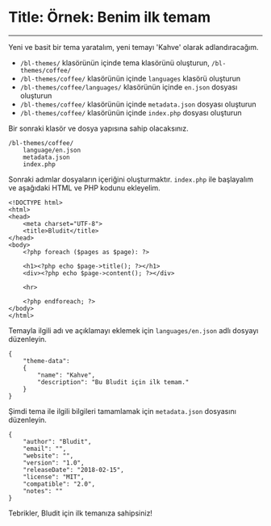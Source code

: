 # Title: Örnek: Benim ilk temam
<!-- Position: 2 -->
---
Yeni ve basit bir tema yaratalım, yeni temayı 'Kahve' olarak adlandıracağım.

- `/bl-themes/` klasörünün içinde tema klasörünü oluşturun, `/bl-themes/coffee/`
- `/bl-themes/coffee/` klasörünün içinde `languages` klasörü oluşturun
- `/bl-themes/coffee/languages/` klasörünün içinde `en.json` dosyası oluşturun
- `/bl-themes/coffee/` klasörünün içinde `metadata.json` dosyası oluşturun
- `/bl-themes/coffee/` klasörünün içinde `index.php` dosyası oluşturun

Bir sonraki klasör ve dosya yapısına sahip olacaksınız.

```
/bl-themes/coffee/
	language/en.json
	metadata.json
	index.php
```

Sonraki adımlar dosyaların içeriğini oluşturmaktır. `index.php` ile başlayalım ve aşağıdaki HTML ve PHP kodunu ekleyelim.

```
<!DOCTYPE html>
<html>
<head>
	<meta charset="UTF-8">
	<title>Bludit</title>
</head>
<body>
	<?php foreach ($pages as $page): ?>

	<h1><?php echo $page->title(); ?></h1>
	<div><?php echo $page->content(); ?></div>

	<hr>

	<?php endforeach; ?>
</body>
</html>
```

Temayla ilgili adı ve açıklamayı eklemek için `languages/en.json` adlı dosyayı düzenleyin.

```
{
	"theme-data":
	{
		"name": "Kahve",
		"description": "Bu Bludit için ilk temam."
	}
}
```

Şimdi tema ile ilgili bilgileri tamamlamak için `metadata.json` dosyasını düzenleyin.

```
{
	"author": "Bludit",
	"email": "",
	"website": "",
	"version": "1.0",
	"releaseDate": "2018-02-15",
	"license": "MIT",
	"compatible": "2.0",
	"notes": ""
}
```

Tebrikler, Bludit için ilk temanıza sahipsiniz!
